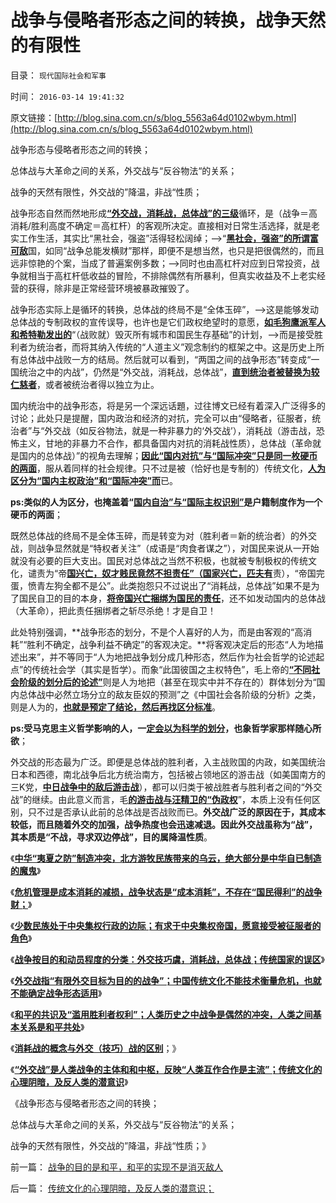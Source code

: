 # 战争与侵略者形态之间的转换，战争天然的有限性

目录： `现代国际社会和军事` 

时间： `2016-03-14 19:41:32` 

原文链接：[http://blog.sina.com.cn/s/blog_5563a64d0102wbym.html](http://blog.sina.com.cn/s/blog_5563a64d0102wbym.html)

战争形态与侵略者形态之间的转换；

总体战与大革命之间的关系，外交战与“反谷物法“的关系；

战争的天然有限性，外交战的”降温，非战“性质；

战争形态自然而然地形成[**“外交战，消耗战，总体战”的三级**](../../../2016/3/11/消耗战的概念与外交战的技巧.md)循环，是（战争＝高消耗/胜利高度不确定＝高杠杆）的客观所决定。直接相对日常生活选择，就是老实工作生活，其实比“黑社会，强盗”活得轻松阔绰；——>“[**黑社会，强盗”的所谓富可敌**](../../../2014/9/9/黑社会的民生特点，黑社会的“义”，日本的黑社会和日本企业.md)国，如同“战争总能发横财”那样，即便不是想当然，也只是把很偶然的，而且远非惊艳的个案，当成了普遍案例多数；——>同时也由高杠杆对应到日常投资，战争就相当于高杠杆低收益的冒险，不排除偶然有所暴利，但真实收益及不上老实经营的获得，除非是正常经营环境被暴政摧毁了。

战争形态实际上是循环的转换，总体战的终局不是“全体玉碎”，——>这是能够发动总体战的专制政权的宣传误导，也许也是它们政权绝望时的意愿，[**如毛狗鹰派军人和希特勒发出的**](../../../2015/9/18/萨拉丁主义真诚追求和平，不到最后关头，决不轻言战斗.md)“（战败就）毁灭所有城市和国民生存基础”的计划，——>而是接受胜利者为统治者，而将其纳入传统的“人道主义”观念制约的框架之中。这是历史上所有总体战中战败一方的结局。然后就可以看到，“两国之间的战争形态”转变成“一国统治之中的内战”，仍然是“外交战，消耗战，总体战”，[**直到统治者被替换为较仁慈者**](../../../2016/1/25/侵略者之细分“掠夺者，征服者，统治者”；.md)，或者被统治者得以独立为止。

国内统治中的战争形态，将是另一个深远话題，过往博文已经有着深入广泛得多的讨论；此处只是提醒，国内政治和经济的对抗，完全可以由“侵略者，征服者，统治者”与“外交战（如反谷物法，就是一种非暴力的‘外交战’），消耗战（游击战，恐怖主义，甘地的非暴力不合作，都具备国内对抗的消耗战性质），总体战（革命就是国内的总体战）”的视角去理解；[**因此“国内对抗”与“国际冲突”只是同一枚硬币的两面**](../../../2016/1/31/阶级斗争，宗教战争，种族清洗，与侵略者几乎无关.md)，服从着同样的社会规律。只不过是被（恰好也是专制的）传统文化，[**人为区分为“国内主权政治”和“国际冲突”而**](../../../2010/3/20/政治只是经济学中的一种组织要素.md)已。

**ps:类似的人为区分，也掩盖着“[**国内自治”与“国际主权识别”**](../../../2010/3/6/为户籍制度正名，是民主启蒙的关键一环.md)是户籍制度作为一个硬币的两面**；

既然总体战的终局不是全体玉碎，而是转变为对（胜利者＝新的统治者）的外交战，则战争显然就是“特权者关注”（成语是“肉食者谋之”），对国民来说从一开始就没有必要的巨大支出。国民对总体战之当然不积极，也就被专制极权的传统文化，谴责为“帝[**国兴亡，奴才贱民竟然不担责任”（国家兴亡，匹夫有**](../../../2009/7/28/不要问国家对你做了什么，要问你为国家做了什么.md)责），“帝国完蛋，愤青左狗全都不是公”。此类抱怨只不过说出了“消耗战，总体战”如果不是为了国民自卫的目的本身，[**将帝国兴亡捆绑为国民的责任**](../../../2009/6/30/不惜一切代价牺牲全民族利益是卖国！叛国！.md)，还不如发动国内的总体战（大革命），把此责任捆绑者之斩尽杀绝！才是自卫！

此处特别强调，**战争形态的划分，不是个人喜好的人为，而是由客观的“高消耗”“胜利不确定，战争利益不确定”的客观决定。**将客观决定后的形态“人为地描述出来”，并不等同于“人为地把战争划分成几种形态，然后作为社会哲学的论述起点”的传统社会学（其实是哲学）。而象“此国彼国之主权特色”，毛上帝的[**“不同社会阶级的划分后的论述”**](../../../2009/8/21/古今肃反的道德观之成分决定立场论.md)则是人为地把（甚至在现实中并不存在的）群体划分为“国内总体战中必然立场分立的敌友臣奴的预测”之《中国社会各阶级的分析》之类，则是人为的，[**也就是预定了结论，然后再找区分标准**](../../../2009/8/21/道德治国之阶级成分决定利益立场论.md)。

**ps:受马克思主义哲学影响的人，一[**定会以为科学的划分**](../../../2010/1/5/存实除虚的奥卡姆剃刀法则.md)，也象哲学家那样随心所欲**；

外交战的形态最为广泛。即便是总体战的胜利者，入主战败国的内政，如美国统治日本和西德，南北战争后北方统治南方，包括被占领地区的游击战（如美国南方的三K党，[**中日战争中的敌后游击战**](../../../2009/11/29/不要再幻想“游击救国”.md)），都可以归类于被战胜者与胜利者之间的“外交战”的继续。由此意义而言，毛[**的游击战与汪精卫的“伪政权**](../../../2011/1/14/日本的战争目的和汪精卫南京政权的性质.md)”，本质上没有任何区别，只不过是否承认此前的总体战是否战败而已。**外交战广泛的原因在于，其成本较低，而且随着外交的加强，战争热度也会迅速减退。因此外交战虽称为“战”，其本质是“不战，寻求双边停战”，目的属降温性质**。

《[**中华“夷夏之防”制造冲突，北方游牧民族带来的乌云，绝大部分是中华自已制造的魔鬼**](../../../2016/3/5/中原帝国与少数民族的冲突，通常是非正义的一方；.md)》

《[**危机管理是成本消耗的减损，战争状态是“成本消耗”，不存在“国民得利”的战争财；**](../../../2016/3/6/“好战必亡，忘战必危”的社会学解读“传统自杀模式”；.md)》

《[**少数民族处于中央集权行政的边际；有求于中央集权帝国，愿意接受被征服者的角色**](../../../2016/3/7/少数民族很容易被安定，也很容易“不安分”.md)》

《[**战争按目的和动员程度的分类：外交技巧虞，消耗战，总体战；传统国家的误区**](../../../2016/3/8/外交战，消耗战，总体战，纳粹致败的常识误区.md)》

《[**外交战指“有限外交目标为目的的战争”；中国传统文化不能技术衡量危机，也就不能确定战争形态适用**](../../../2016/3/9/战争的一般形式都是（外交战＝有限的战争）；.md)》

《[**和平的共识及“滥用胜利者权利”；人类历史之中战争是偶然的冲突，人类之间基本关系是和平共处**](../../../2016/3/10/外交战之和平的共识，及“滥用胜利者的权利”；.md)》

《[**消耗战的概念与外交（技巧）战的区别**](../../../2016/3/11/消耗战的概念与外交战的技巧.md)；》

《[**“外交战”是人类战争的主体和和中枢，反映“人类互作合作是主流”；传统文化的心理阴暗，及反人类的潜意识**](../../../2016/3/13/传统文化的心理阴暗，及反人类的潜意识；.md)》

《战争形态与侵略者形态之间的转换；

总体战与大革命之间的关系，外交战与“反谷物法“的关系；

战争的天然有限性，外交战的”降温，非战“性质；》

前一篇： [战争的目的是和平，和平的实现不是消灭敌人](../../../2016/3/15/战争的目的是和平，和平的实现不是消灭敌人.md)

后一篇： [传统文化的心理阴暗，及反人类的潜意识；](../../../2016/3/13/传统文化的心理阴暗，及反人类的潜意识；.md)

